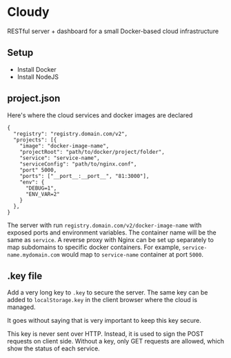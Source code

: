 # Cloudy

RESTful server + dashboard for a small Docker-based cloud infrastructure

## Setup

- Install Docker
- Install NodeJS

## project.json

Here's where the cloud services and docker images are declared

```
{
  "registry": "registry.domain.com/v2",
  "projects": [{
    "image": "docker-image-name",
    "projectRoot": "path/to/docker/project/folder",
    "service": "service-name",
    "serviceConfig": "path/to/nginx.conf",
    "port" 5000,
    "ports": ["__port__:__port__", "81:3000"],
    "env": {
      "DEBUG=1",
      "ENV_VAR=2"
    }
  },
}
```

The server with run `registry.domain.com/v2/docker-image-name` with exposed ports and environment variables.
The container name will be the same as `service`.
A reverse proxy with Nginx can be set up separately to map subdomains to specific docker containers.
For example, `service-name.mydomain.com` would map to `service-name` container at port `5000`.

## .key file

Add a very long key to `.key` to secure the server.
The same key can be added to `localStorage.key` in the client browser where the cloud is managed.

It goes without saying that is very important to keep this key secure.

This key is never sent over HTTP. Instead, it is used to sign the POST requests on client side.
Without a key, only GET requests are allowed, which show the status of each service.
